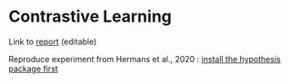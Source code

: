 # Contrastive Learning

Link to [report](https://www.overleaf.com/8184513227fvysghgvjznz) (editable)

Reproduce experiment from Hermans et al., 2020 : [install the hypothesis package first](https://github.com/montefiore-ai/hypothesis/)
